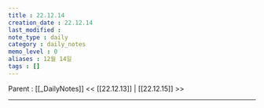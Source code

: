 ```yaml
---
title : 22.12.14
creation_date : 22.12.14
last_modified :
note_type : daily
category : daily_notes
memo_level : 0
aliases : 12월 14일
tags : []
---
```

Parent : [[_DailyNotes]]
<< [[22.12.13]] | [[22.12.15]] >>

---
